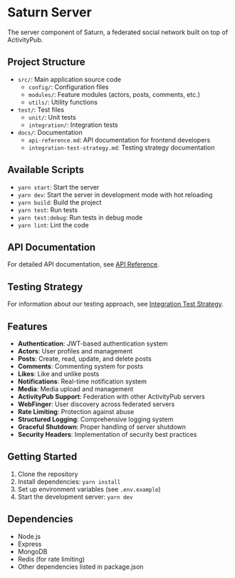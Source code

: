 # Saturn Server

The server component of Saturn, a federated social network built on top of ActivityPub.

## Project Structure

- `src/`: Main application source code
  - `config/`: Configuration files
  - `modules/`: Feature modules (actors, posts, comments, etc.)
  - `utils/`: Utility functions
- `test/`: Test files
  - `unit/`: Unit tests
  - `integration/`: Integration tests
- `docs/`: Documentation
  - `api-reference.md`: API documentation for frontend developers
  - `integration-test-strategy.md`: Testing strategy documentation

## Available Scripts

- `yarn start`: Start the server
- `yarn dev`: Start the server in development mode with hot reloading
- `yarn build`: Build the project
- `yarn test`: Run tests
- `yarn test:debug`: Run tests in debug mode
- `yarn lint`: Lint the code

## API Documentation

For detailed API documentation, see [API Reference](docs/api-reference.md).

## Testing Strategy

For information about our testing approach, see [Integration Test Strategy](docs/integration-test-strategy.md).

## Features

- **Authentication**: JWT-based authentication system
- **Actors**: User profiles and management
- **Posts**: Create, read, update, and delete posts
- **Comments**: Commenting system for posts
- **Likes**: Like and unlike posts
- **Notifications**: Real-time notification system
- **Media**: Media upload and management
- **ActivityPub Support**: Federation with other ActivityPub servers
- **WebFinger**: User discovery across federated servers
- **Rate Limiting**: Protection against abuse
- **Structured Logging**: Comprehensive logging system
- **Graceful Shutdown**: Proper handling of server shutdown
- **Security Headers**: Implementation of security best practices

## Getting Started

1. Clone the repository
2. Install dependencies: `yarn install`
3. Set up environment variables (see `.env.example`)
4. Start the development server: `yarn dev`

## Dependencies

- Node.js
- Express
- MongoDB
- Redis (for rate limiting)
- Other dependencies listed in package.json

```

```
